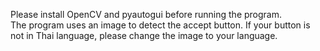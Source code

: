 Please install OpenCV and pyautogui before running the program.<br>
The program uses an image to detect the accept button. If your button is not in Thai language, please change the image to your language.
